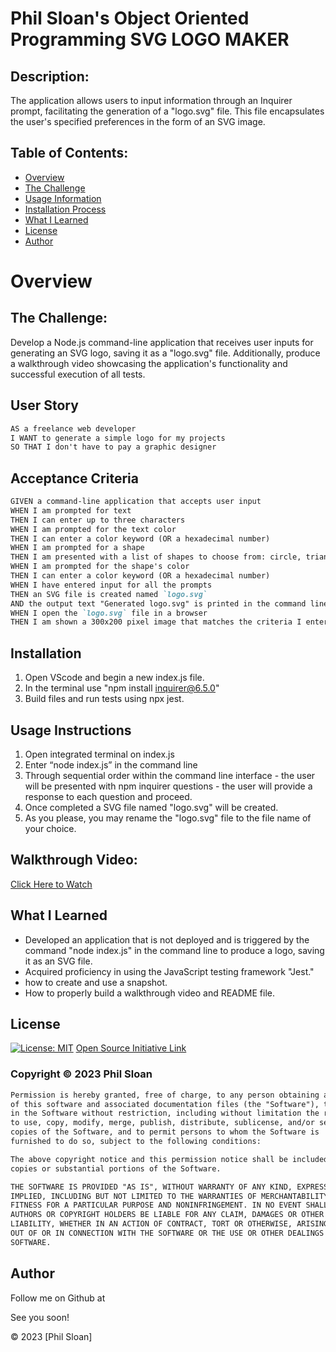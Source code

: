 # Phil Sloan's Object Oriented Programming SVG LOGO MAKER


  
## Description:
The application allows users to input information through an Inquirer prompt, facilitating the generation of a "logo.svg" file. This file encapsulates the user's specified preferences in the form of an SVG image.


## Table of Contents:
- [Overview](#Overview)
- [The Challenge](#The-Challenge)
- [Usage Information](#Usage-Information)
- [Installation Process](#Installation)
- [What I Learned](#What-I-Learned)
- [License](#License)
- [Author](#Author)


# Overview

## The Challenge:
Develop a Node.js command-line application that receives user inputs for generating an SVG logo, saving it as a "logo.svg" file. Additionally, produce a walkthrough video showcasing the application's functionality and successful execution of all tests.


## User Story
```md
AS a freelance web developer
I WANT to generate a simple logo for my projects
SO THAT I don't have to pay a graphic designer
```

## Acceptance Criteria
```md
GIVEN a command-line application that accepts user input
WHEN I am prompted for text
THEN I can enter up to three characters
WHEN I am prompted for the text color
THEN I can enter a color keyword (OR a hexadecimal number)
WHEN I am prompted for a shape
THEN I am presented with a list of shapes to choose from: circle, triangle, and square
WHEN I am prompted for the shape's color
THEN I can enter a color keyword (OR a hexadecimal number)
WHEN I have entered input for all the prompts
THEN an SVG file is created named `logo.svg`
AND the output text "Generated logo.svg" is printed in the command line
WHEN I open the `logo.svg` file in a browser
THEN I am shown a 300x200 pixel image that matches the criteria I entered
```


## Installation
1. Open VScode and begin a new index.js file.
2. In the terminal use "npm install inquirer@6.5.0"
3. Build files and run tests using npx jest.


## Usage Instructions

1. Open integrated terminal on index.js
2. Enter “node index.js” in the command line
3. Through sequential order within the command line interface - the user will be presented with npm inquirer questions - the user will provide a response to each question and proceed.
4. Once completed a SVG file named "logo.svg" will be created.
5. As you please, you may rename the "logo.svg" file to the file name of your choice.



## Walkthrough Video:
[Click Here to Watch]()



## What I Learned
- Developed an application that is not deployed and is triggered by the command "node index.js" in the command line to produce a logo, saving it as an SVG file.
- Acquired proficiency in using the JavaScript testing framework "Jest."
- how to create and use a snapshot.
- How to properly build a walkthrough video and README file.



## License 
  
[![License: MIT](https://img.shields.io/badge/License-MIT-yellow.svg)](https://opensource.org/licenses/MIT) [Open Source Initiative Link](https://opensource.org/licenses/MIT)

### Copyright © 2023 Phil Sloan
```md
Permission is hereby granted, free of charge, to any person obtaining a copy
of this software and associated documentation files (the "Software"), to deal
in the Software without restriction, including without limitation the rights
to use, copy, modify, merge, publish, distribute, sublicense, and/or sell
copies of the Software, and to permit persons to whom the Software is
furnished to do so, subject to the following conditions:

The above copyright notice and this permission notice shall be included in all
copies or substantial portions of the Software.

THE SOFTWARE IS PROVIDED "AS IS", WITHOUT WARRANTY OF ANY KIND, EXPRESS OR
IMPLIED, INCLUDING BUT NOT LIMITED TO THE WARRANTIES OF MERCHANTABILITY,
FITNESS FOR A PARTICULAR PURPOSE AND NONINFRINGEMENT. IN NO EVENT SHALL THE
AUTHORS OR COPYRIGHT HOLDERS BE LIABLE FOR ANY CLAIM, DAMAGES OR OTHER
LIABILITY, WHETHER IN AN ACTION OF CONTRACT, TORT OR OTHERWISE, ARISING FROM,
OUT OF OR IN CONNECTION WITH THE SOFTWARE OR THE USE OR OTHER DEALINGS IN THE
SOFTWARE.
```

  
## Author

Follow me on Github at 

See you soon!

© 2023 [Phil Sloan]
